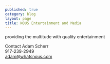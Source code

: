 ```yaml
---
published: true
category: blog
layout: page
title: NOUS Entertainment and Media
---
```


providing the multitude with quality entertainment

Contact Adam Scherr  
917-239-2949  
<adam@whatsnous.com>